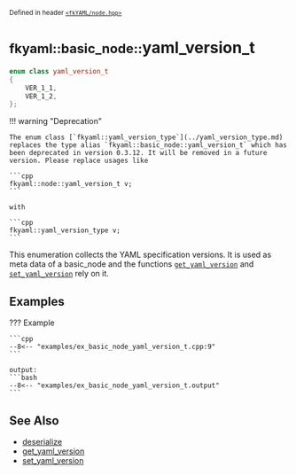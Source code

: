 <small>Defined in header [`<fkYAML/node.hpp>`](https://github.com/fktn-k/fkYAML/blob/develop/include/fkYAML/node.hpp)</small>

# <small>fkyaml::basic_node::</small>yaml_version_t

```cpp
enum class yaml_version_t
{
    VER_1_1,
    VER_1_2,
};
```

!!! warning "Deprecation"

    The enum class [`fkyaml::yaml_version_type`](../yaml_version_type.md) replaces the type alias `fkyaml::basic_node::yaml_version_t` which has been deprecated in version 0.3.12. It will be removed in a future version. Please replace usages like  
    
    ```cpp
    fkyaml::node::yaml_version_t v;
    ```
    
    with  
    
    ```cpp
    fkyaml::yaml_version_type v;
    ```

This enumeration collects the YAML specification versions. It is used as meta data of a basic_node and the functions [`get_yaml_version`](get_yaml_version.md) and [`set_yaml_version`](set_yaml_version.md) rely on it.  

## **Examples**

??? Example

    ```cpp
    --8<-- "examples/ex_basic_node_yaml_version_t.cpp:9"
    ```

    output:
    ```bash
    --8<-- "examples/ex_basic_node_yaml_version_t.output"
    ```

## **See Also**

* [deserialize](deserialize.md)
* [get_yaml_version](get_yaml_version.md)
* [set_yaml_version](set_yaml_version.md)
